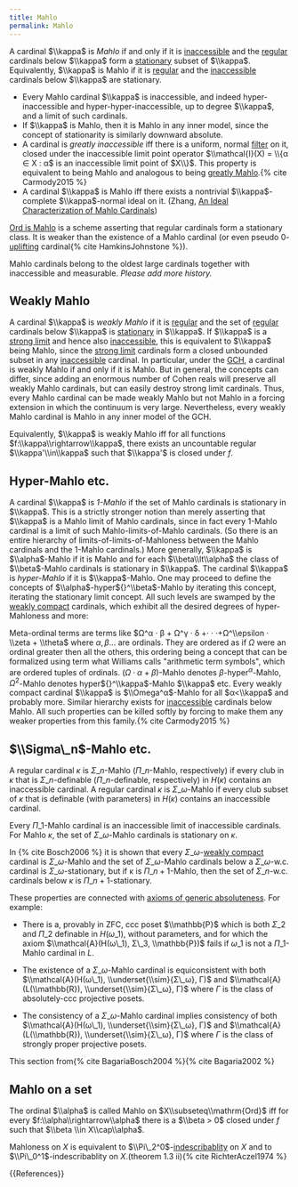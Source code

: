 ```yaml
---
title: Mahlo
permalink: Mahlo
---
```


A cardinal $\\kappa$ is *Mahlo* if and only if it is [inaccessible](Inaccessible "Inaccessible") and the [regular](Regular "Regular") cardinals below $\\kappa$ form a [stationary](Stationary "Stationary") subset of  $\\kappa$.  Equivalently, $\\kappa$ is Mahlo if it is [regular](Regular "Regular") and the [inaccessible](Inaccessible "Inaccessible") cardinals below $\\kappa$ are stationary.

-    Every Mahlo cardinal $\\kappa$ is inaccessible, and indeed hyper-inaccessible and hyper-hyper-inaccessible, up to degree $\\kappa$, and a limit of such cardinals.
-    If $\\kappa$ is Mahlo, then it is Mahlo in any inner model, since the concept of stationarity is similarly downward absolute.
-    A cardinal is *greatly inaccessible* iff there is a uniform, normal [filter](Filter "Filter") on it, closed under the inaccessible limit point operator $\\mathcal{I}(X) = \\{α ∈ X : α$ is an inaccessible limit point of $X\\}$. This property is equivalent to being Mahlo and analogous to being [greatly Mahlo](Mahlo#greatly_Mahlo "Mahlo#greatly Mahlo").{% cite Carmody2015 %}
-    A cardinal $\\kappa$ is Mahlo iff there exists a nontrivial $\\kappa$-complete $\\kappa$-normal ideal on it. (Zhang, [An Ideal Characterization of Mahlo Cardinals](https://theory.stanford.edu/~tingz/talks/mahlo.pdf))

[Ord is Mahlo](Ord_is_Mahlo "Ord is Mahlo") is a scheme asserting that regular cardinals form a stationary class. It is weaker than the existence of a Mahlo cardinal (or even pseudo $0$-[uplifting](Uplifting "Uplifting") cardinal{% cite HamkinsJohnstone %}).

Mahlo cardinals belong to the oldest large cardinals together with inaccessible and measurable. *Please add more history.*

## Weakly Mahlo

A cardinal $\\kappa$ is *weakly Mahlo* if it is [regular](Regular "Regular") and the set of [regular](Regular "Regular") cardinals below $\\kappa$ is [stationary](Stationary "Stationary") in $\\kappa$. If $\\kappa$ is a [strong limit](Strong_limit "Strong limit") and hence also [inaccessible](Inaccessible "Inaccessible"), this is equivalent to $\\kappa$ being Mahlo, since the [strong limit](Strong_limit "Strong limit") cardinals form a closed unbounded subset in any [inaccessible](Inaccessible "Inaccessible") cardinal. In particular, under the [ GCH](Generalized_continuum_hypothesis_ "Generalized continuum hypothesis "), a cardinal is weakly Mahlo if and only if it is Mahlo. But in general, the concepts can differ, since adding an enormous number of Cohen reals will preserve all weakly Mahlo cardinals, but can easily destroy strong limit cardinals. Thus, every Mahlo cardinal can be made weakly Mahlo but not Mahlo in a forcing extension in which the continuum is very large. Nevertheless, every weakly Mahlo cardinal is Mahlo in any inner model of the GCH.

Equivalently, $\\kappa$ is weakly Mahlo iff for all functions $f:\\kappa\\rightarrow\\kappa$, there exists an uncountable regular $\\kappa'\\in\\kappa$ such that $\\kappa'$ is closed under $f$.<!--http://www1.maths.leeds.ac.uk/~rathjen/Ord\_Notation\_Weakly\_Mahlo.pdf#page=2-->

## Hyper-Mahlo etc.

A cardinal $\\kappa$ is *$1$-Mahlo* if the set of Mahlo cardinals is stationary in $\\kappa$. This is a strictly stronger notion than merely asserting that $\\kappa$ is a Mahlo limit of Mahlo cardinals, since in fact every $1$-Mahlo cardinal is a limit of such Mahlo-limits-of-Mahlo cardinals. (So there is an entire hierarchy of limits-of-limits-of-Mahloness between the Mahlo cardinals and the $1$-Mahlo cardinals.) More generally, $\\kappa$ is $\\alpha$-Mahlo if it is Mahlo and for each $\\beta\\lt\\alpha$ the class of $\\beta$-Mahlo cardinals is stationary in $\\kappa$. The cardinal $\\kappa$ is *hyper-Mahlo* if it is $\\kappa$-Mahlo. One may proceed to define the concepts of $\\alpha$-hyper${}^\\beta$-Mahlo by iterating this concept, iterating the stationary limit concept. All such levels are swamped by the [weakly compact](Weakly_compact "Weakly compact") cardinals, which exhibit all the desired degrees of hyper-Mahloness and more:

Meta-ordinal terms are terms like $Ω^α · β + Ω^γ · δ +· · ·+Ω^\\epsilon · \\zeta + \\theta$ where $α, β...$ are ordinals. They are ordered as if $Ω$ were an ordinal greater then all the others, this ordering being a concept that can be formalized using term what Williams calls "arithmetic term symbols"<!--Source?-->, which are ordered tuples of ordinals. $(Ω · α + β)$-Mahlo denotes $β$-hyper${}^α$-Mahlo, $Ω^2$-Mahlo denotes hyper${}^\\kappa$-Mahlo $\\kappa$ etc. Every weakly compact cardinal $\\kappa$ is $\\Omega^α$-Mahlo for all $α<\\kappa$ and probably more. Similar hierarchy exists for [inaccessible](Inaccessible "Inaccessible") cardinals below Mahlo. All such properties can be killed softly by forcing to make them any weaker properties from this family.{% cite Carmody2015 %}

## $\\Sigma\_n$-Mahlo etc.
A regular cardinal $κ$ is $Σ\_n$-Mahlo ($Π\_n$-Mahlo, respectively) if every club in $κ$ that is $Σ\_n$-definable ($Π\_n$-definable, respectively) in $H(κ)$ contains an inaccessible cardinal. A regular cardinal $κ$ is $Σ\_ω$-Mahlo if every club subset of $κ$ that is definable (with parameters) in $H(κ)$ contains an inaccessible cardinal.

Every $Π\_1$-Mahlo cardinal is an inaccessible limit of inaccessible cardinals. For Mahlo $κ$, the set of $Σ\_ω$-Mahlo cardinals is stationary on $κ$.

In {% cite Bosch2006 %} it is shown that every $Σ\_ω$-[weakly compact](Weakly_compact "Weakly compact") cardinal is $Σ\_ω$-Mahlo and the set of $Σ\_ω$-Mahlo cardinals below a $Σ\_ω$-w.c. cardinal is $Σ\_ω$-stationary, but if κ is $Π\_{n+1}$-Mahlo, then the set of $Σ\_n$-w.c. cardinals below $κ$ is $Π\_{n+1}$-stationary.

These properties are connected with [axioms of generic absoluteness](Axioms_of_generic_absoluteness "Axioms of generic absoluteness"). For example:
-    There is a, provably in ZFC, ccc poset $\\mathbb{P}$ which is both $Σ\_2$ and $Π\_2$ definable in $H(ω\_1)$, without parameters, and for which the axiom $\\mathcal{A}(H(ω\_1), Σ\_3, \\mathbb{P})$ fails if $ω\_1$ is not a $Π\_1$-Mahlo cardinal in $L$.
-    The existence of a $Σ\_ω$-Mahlo cardinal is equiconsistent with both $\\mathcal{A}(H(ω\_1), \\underset{\\sim}{Σ\_ω}, Γ)$ and $\\mathcal{A}(L(\\mathbb{R}), \\underset{\\sim}{Σ\_ω}, Γ)$ where $Γ$ is the class of absolutely-ccc projective posets.

-    The consistency of a $Σ\_ω$-Mahlo cardinal implies consistency of both $\\mathcal{A}(H(ω\_1), \\underset{\\sim}{Σ\_ω}, Γ)$ and $\\mathcal{A}(L(\\mathbb{R}), \\underset{\\sim}{Σ\_ω}, Γ)$ where $Γ$ is the class of strongly proper projective posets.

This section from{% cite BagariaBosch2004 %}{% cite Bagaria2002 %}

## Mahlo on a set
The ordinal $\\alpha$ is called Mahlo on $X\\subseteq\\mathrm{Ord}$ iff for every $f:\\alpha\\rightarrow\\alpha$ there is a $\\beta > 0$ closed under $f$ such that $\\beta \\in X\\cap\\alpha$.

Mahloness on $X$ is equivalent to $\\Pi\_2^0$-[indescribablity](Indescribable "Indescribable") on $X$ and to $\\Pi\_0^1$-indescribablity on $X$.(theorem 1.3 ii){% cite RichterAczel1974 %}

{{References}}
